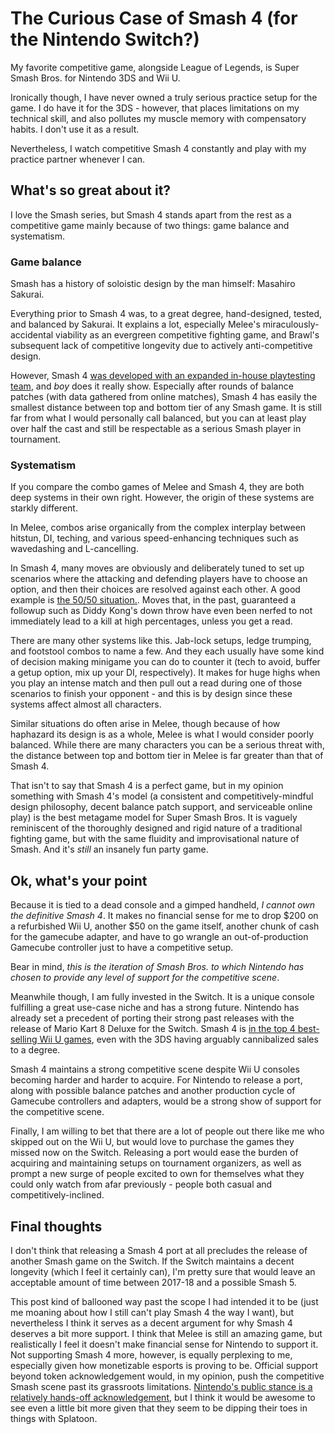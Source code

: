 <!-- #smash #switch #gaming #nintendo -->

# The Curious Case of Smash 4 (for the Nintendo Switch?)

My favorite competitive game, alongside League of Legends, is Super Smash Bros. for Nintendo 3DS and Wii U.

Ironically though, I have never owned a truly serious practice setup for the game. I do have it for the 3DS - however, that places limitations on my technical skill, and also pollutes my muscle memory with compensatory habits. I don't use it as a result.

Nevertheless, I watch competitive Smash 4 constantly and play with my practice partner whenever I can.

## What's so great about it?

I love the Smash series, but Smash 4 stands apart from the rest as a competitive game mainly because of two things: game balance and systematism.

### Game balance

Smash has a history of soloistic design by the man himself: Masahiro Sakurai.

Everything prior to Smash 4 was, to a great degree, hand-designed, tested, and balanced by Sakurai. It explains a lot, especially Melee's miraculously-accidental viability as an evergreen competitive fighting game, and Brawl's subsequent lack of competitive longevity due to actively anti-competitive design.

However, Smash 4 [was developed with an expanded in-house playtesting team](http://sourcegaming.info/2015/06/11/the-act-of-balancing-sakurai-famitsu-column-vol-480/), and *boy* does it really show. Especially after rounds of balance patches (with data gathered from online matches), Smash 4 has easily the smallest distance between top and bottom tier of any Smash game. It is still far from what I would personally call balanced, but you can at least play over half the cast and still be respectable as a serious Smash player in tournament.

### Systematism

If you compare the combo games of Melee and Smash 4, they are both deep systems in their own right. However, the origin of these systems are starkly different. 

<!-- where Melee's combo game is emergent from the overarching decision to have high hitstun and a few likely unforeseen physics engine quirks, Smash 4's is the result of the designers deliberately applying design patterns to most characters.  -->

In Melee, combos arise organically from the complex interplay between hitstun, DI, teching, and various speed-enhancing techniques such as wavedashing and L-cancelling.

In Smash 4, many moves are obviously and deliberately tuned to set up scenarios where the attacking and defending players have to choose an option, and then their choices are resolved against each other. A good example is [the 50/50 situation.](https://www.youtube.com/watch?v=-rtNPNzsRz0). Moves that, in the past, guaranteed a followup such as Diddy Kong's down throw have even been nerfed to not immediately lead to a kill at high percentages, unless you get a read. 

There are many other systems like this. Jab-lock setups, ledge trumping, and footstool combos to name a few. And they each usually have some kind of decision making minigame you can do to counter it (tech to avoid, buffer a getup option, mix up your DI, respectively). It makes for huge highs when you play an intense match and then pull out a read during one of those scenarios to finish your opponent - and this is by design since these systems affect almost all characters.

Similar situations do often arise in Melee, though because of how haphazard its design is as a whole, Melee is what I would consider poorly balanced. While there are many characters you can be a serious threat with, the distance between top and bottom tier in Melee is far greater than that of Smash 4.

That isn't to say that Smash 4 is a perfect game, but in my opinion something with Smash 4's model (a consistent and competitively-mindful design philosophy, decent balance patch support, and serviceable online play) is the best metagame model for Super Smash Bros. It is vaguely reminiscent of the thoroughly designed and rigid nature of a traditional fighting game, but with the same fluidity and improvisational nature of Smash. And it's *still* an insanely fun party game.

## Ok, what's your point

Because it is tied to a dead console and a gimped handheld, *I cannot own the definitive Smash 4*. It makes no financial sense for me to drop $200 on a refurbished Wii U, another $50 on the game itself, another chunk of cash for the gamecube adapter, and have to go wrangle an out-of-production Gamecube controller just to have a competitive setup.

Bear in mind, *this is the iteration of Smash Bros. to which Nintendo has chosen to provide any level of support for the competitive scene*.

Meanwhile though, I am fully invested in the Switch. It is a unique console fulfilling a great use-case niche and has a strong future. Nintendo has already set a precedent of porting their strong past releases with the release of Mario Kart 8 Deluxe for the Switch. Smash 4 is [in the top 4 best-selling Wii U games](https://www.wikiwand.com/en/List_of_best-selling_Wii_U_video_games), even with the 3DS having arguably cannibalized sales to a degree.

Smash 4 maintains a strong competitive scene despite Wii U consoles becoming harder and harder to acquire. For Nintendo to release a port, along with possible balance patches and another production cycle of Gamecube controllers and adapters, would be a strong show of support for the competitive scene.

Finally, I am willing to bet that there are a lot of people out there like me who skipped out on the Wii U, but would love to purchase the games they missed now on the Switch. Releasing a port would ease the burden of acquiring and maintaining setups on tournament organizers, as well as prompt a new surge of people excited to own for themselves what they could only watch from afar previously - people both casual and competitively-inclined.

## Final thoughts

I don't think that releasing a Smash 4 port at all precludes the release of another Smash game on the Switch. If the Switch maintains a decent longevity (which I feel it certainly can), I'm pretty sure that would leave an acceptable amount of time between 2017-18 and a possible Smash 5.

This post kind of ballooned way past the scope I had intended it to be (just me moaning about how I still can't play Smash 4 the way I want), but nevertheless I think it serves as a decent argument for why Smash 4 deserves a bit more support. I think that Melee is still an amazing game, but realistically I feel it doesn't make financial sense for Nintendo to support it. Not supporting Smash 4 more, however, is equally perplexing to me, especially given how monetizable esports is proving to be. Official support beyond token acknowledgement would, in my opinion, push the competitive Smash scene past its grassroots limitations. [Nintendo's public stance is a relatively hands-off acknowledgement](https://compete.kotaku.com/nintendo-responds-to-smash-bros-pros-callout-wants-to-1796177733), but I think it would be awesome to see even a little bit more given that they seem to be dipping their toes in things with Splatoon.